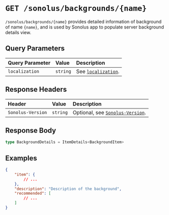 # `GET /sonolus/backgrounds/{name}`

`/sonolus/backgrounds/{name}` provides detailed information of background of name `{name}`, and is used by Sonolus app to populate server background details view.

## Query Parameters

| Query Parameter | Value    | Description                                                |
| :-------------- | :------- | :--------------------------------------------------------- |
| `localization`  | `string` | See [`localization`](../query-parameters/localization.md). |

## Response Headers

| Header            | Value    | Description                                                       |
| :---------------- | :------- | :---------------------------------------------------------------- |
| `Sonolus-Version` | `string` | Optional, see [`Sonolus-Version`](../headers/sonolus-version.md). |

## Response Body

```ts
type BackgroundDetails = ItemDetails<BackgroundItem>
```

## Examples

```json
{
    "item": {
        // ...
    },
    "description": "Description of the background",
    "recommended": [
        // ...
    ]
}
```
